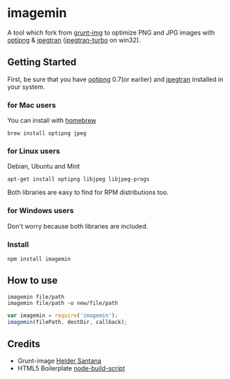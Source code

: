 imagemin
=============

A tool which fork from [grunt-img][grunt-img] to optimize PNG and JPG images with [optipng][optipng] & [jpegtran][jpegtran] ([jpegtran-turbo][jpegtran-turbo] on win32).

## Getting Started

First, be sure that you have [optipng][optipng] 0.7(or earlier) and [jpegtran][jpegtran] installed in your system.

### for Mac users
You can install with [homebrew][homebrew]
```shell
brew install optipng jpeg
```

### for Linux users
Debian, Ubuntu and Mint
```shell
apt-get install optipng libjpeg libjpeg-progs
```
Both libraries are easy to find for RPM distributions too.

### for Windows users
Don't worry because both libraries are included.

### Install
```shell
npm install imagemin
```

## How to use

```shell
imagemin file/path
imagemin file/path -o new/file/path
```

```js
var imagemin = require('imagemin');
imagemin(filePath, destDir, callback);
```

Credits
---------------
* Grunt-image [Helder Santana](http://heldr.com)
* HTML5 Boilerplate [node-build-script](http://github.com/h5bp/node-build-script)

[node-build-script]: http://github.com/h5bp/node-build-script
[grunt-img]: https://github.com/heldr/grunt-img
[jpegtran]: http://jpegclub.org/jpegtran/
[jpegtran-turbo]: http://libjpeg-turbo.virtualgl.org/
[optipng]: http://optipng.sourceforge.net/
[homebrew]: http://mxcl.github.com/homebrew/